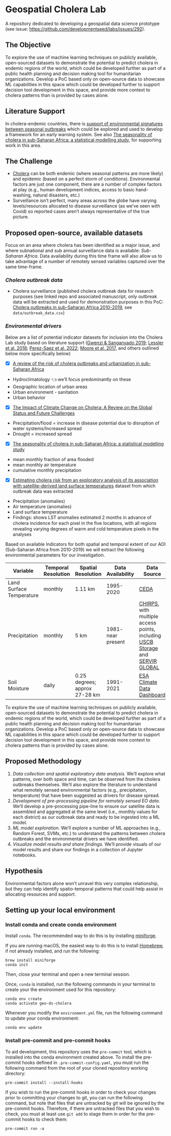 # Geospatial Cholera Lab

A repository dedicated to developing a geospatial data science prototype (see
issue: <https://github.com/developmentseed/labs/issues/292>).

## The Objective

To explore the use of machine learning techniques on publicly available,
open-sourced datasets to demonstrate the potential to predict cholera in endemic
regions of the world, which could be developed further as part of a public
health planning and decision making tool for humanitarian organizations.
Develop a PoC based only on open-source data to showcase ML capabilities in this
space which could be developed further to support decision tool development in
this space, and provide more context to cholera patterns than is provided by
cases alone.

## Literature Support

In cholera-endemic countries, there is
[support of environmental signatures between seasonal outbreaks](https://www.pnas.org/doi/10.1073/pnas.0809654105)
which could be explored and used to develop a framework for an early warning
system.  See also
[The seasonality of cholera in sub-Saharan Africa: a statistical modelling study](https://www.thelancet.com/journals/langlo/article/PIIS2214-109X(22)00007-9/fulltext),
for supporting work in this area.

## The Challenge

* [Cholera](https://www.who.int/news-room/fact-sheets/detail/cholera) can be
  both endemic (where seasonal patterns are more likely) and epidemic (based on
  a perfect storm of conditions).  Environmental factors are just one component,
  there are a number of complex factors at play (e.g., human development
  indices, access to basic hand-washing, natural disasters, etc.)
* Surveillance isn’t perfect, many areas across the globe have varying
  levels/resources allocated to disease surveillance (as we’ve seen with Covid)
  so reported cases aren’t always representative of the true picture.

## Proposed open-source, available datasets

Focus on an area where cholera has been identified as a major issue, and where
subnational and sub annual surveillance data is available: _Sub-Saharan Africa_.
Data availability during this time frame will also allow us to take advantage of
a number of remotely sensed variables captured over the same time-frame.

### _Cholera outbreak data_
* Cholera surveillance (published cholera outbreak data for research purposes (see linked repo and associated manuscript, only outbreak data will be extracted and used for demonstration purposes in this PoC:
  [Cholera outbreaks in sub-Saharan Africa 2010-2019](https://github.com/HopkinsIDD/cholera_outbreaks_ssa),
  see `data/outbreak_data.csv`)

### _Environmental drivers_

Below are a list of potential indicator datasets for inclusion into the Cholera Lab study based on literature support ([Gwenzi & Sanganyado 2019](https://www.mdpi.com/2078-1547/10/1/1); [Lessler et al. 2018](https://www.sciencedirect.com/science/article/pii/S0140673617330507#sec1); [Perez-Saez et al. 2022](https://www.thelancet.com/journals/langlo/article/PIIS2214-109X(22)00007-9/fulltext); [Moore et al. 2017](https://www.pnas.org/doi/10.1073/pnas.1617218114), and others outlined below more specifically below)

- [x] [A review of the risk of cholera outbreaks and urbanization in sub-Saharan Africa](https://www.sciencedirect.com/science/article/pii/S2588933820300261)
* Hydroclimatology 👈 we’ll focus predominantly on these
* Geographic location of urban areas
* Urban environment - sanitation
* Urban behavior
- [x] [The Impact of Climate Change on Cholera: A Review on the Global Status and Future Challenges](https://www.mdpi.com/2073-4433/11/5/449)
* Precipitation/flood = increase in disease potential due to disruption of water systems/Increased spread
* Drought = increased spread
- [x] [The seasonality of cholera in sub-Saharan Africa: a statistical modelling study](https://www.thelancet.com/journals/langlo/article/PIIS2214-109X(22)00007-9/fulltext)
* mean monthly fraction of area flooded
* mean monthly air temperature
* cumulative monthly precipitation
- [x] [Estimating cholera risk from an exploratory analysis of its association with satellite-derived land surface temperatures](https://www.researchgate.net/publication/331555046_Estimating_cholera_risk_from_an_exploratory_analysis_of_its_association_with_satellite-derived_land_surface_temperatures) dataset from which outbreak data was extracted
* Precipitation (anomalies)
* Air temperature (anomalies)
* Land surface temperature
* Findings: shows LST anomalies estimated 2 months in advance of cholera incidence for each pixel in the ﬁve locations, with all regions revealing varying degrees of warm and cold temperature pixels in the analyses

Based on available Indicators for both spatial and temporal extent of our AOI (Sub-Saharan Africa from 2010-2019) we will extract the following environmental parameters for our investigation.

| Variable | Temporal Resolution | Spatial Resolution | Data Availability | Data Source |
|---------- | ------------------- | ------------------ | ------------------| ------------ |
| Land Surface Temperature | monthly | 1.11 km | 1995-2020 | [CEDA](https://catalogue.ceda.ac.uk/uuid/785ef9d3965442669bff899540747e28) |
| Precipitation | monthly | 5 km | 1981- near present | [CHIRPS](https://catalogue.ceda.ac.uk/uuid/785ef9d3965442669bff899540747e28), with multiple access points, including [USCB Storage](https://data.chc.ucsb.edu/products/CHIRPS-2.0/) and [SERVIR GLOBAL](https://climateserv.servirglobal.net/map?data=ucsbchirps) |
| Soil Moisture | daily | 0.25 degrees; approx 27-28 km | 1991-2021 | [ESA Climate Data Dashboard](https://climate.esa.int/en/odp/#/project/soil-moisture)|

To explore the use of machine learning techniques on publicly available,
open-sourced datasets to demonstrate the potential to predict cholera in endemic
regions of the world, which could be developed further as part of a public
health planning and decision making tool for humanitarian organizations.
Develop a PoC based only on open-source data to showcase ML capabilities in this
space which could be developed further to support decision tool development in
this space, and provide more context to cholera patterns than is provided by
cases alone.

## Proposed Methodology

1. _Data collection and spatial exploratory data analysis._ We’ll explore what patterns, over both space and time, can be observed from the cholera outbreaks themselves. We’ll also explore the literature to understand what remotely sensed environmental factors  (e.g., precipitation, temperature) that have been suggested as drivers for disease spread.
1. _Development of pre-processing pipeline for remotely sensed EO data._ We’ll develop a pre-processing pipe-line to ensure our satellite data is assembled and aggregated at the same level (i.e., monthly values for each district) as our outbreak data and ready to be ingested into a ML model.
1. _ML model exploration._  We’ll explore a number of ML approaches (e.g., Random Forest, SVMs,
   etc.) to understand the patterns between cholera outbreaks and the environmental drivers we have identified.
1. _Visualize model results and share findings._ We’ll provide visuals of our model results and share our findings in a collection of Jupyter notebooks.

## Hypothesis

Environmental factors alone won’t unravel this very complex
relationship, but they can help identify spatio-temporal patterns that could
help assist in allocating resources and support.

## Setting up your local environment

### Install conda and create conda environment

Install `conda`.  The recommended way to do this is by installing
[miniforge](https://github.com/conda-forge/miniforge).

If you are running macOS, the easiest way to do this is to install
[Homebrew](https://brew.sh/), if not already installed, and run the following:

```plain
brew install miniforge
conda init
```

Then, close your terminal and open a new terminal session.

Once, `conda` is installed, run the following commands in your terminal to
create your the environment used for this repository:

```plain
conda env create
conda activate geo-ds-cholera
```

Whenever you modify the `environment.yml` file, run the following command to
update your conda environment:

```plain
conda env update
```

### Install pre-commit and pre-commit hooks

To aid development, this repository uses the `pre-commit` tool, which is
installed into the conda environment created above.  To install the pre-commit
hooks defined in `.pre-commit-config.yaml`, you must run the following command
from the root of your cloned repository working directory:

```plain
pre-commit install --install-hooks
```

If you wish to run the pre-commit hooks in order to check your changes prior to
committing your changes to git, you can run the following command, but note that
files that are untracked by git will be ignored by the pre-commit hooks.
Therefore, if there are untracked files that you wish to check, you must at
least use `git add` to stage them in order for the pre-commit hooks to check
them:

```plain
pre-commit run -a
```
